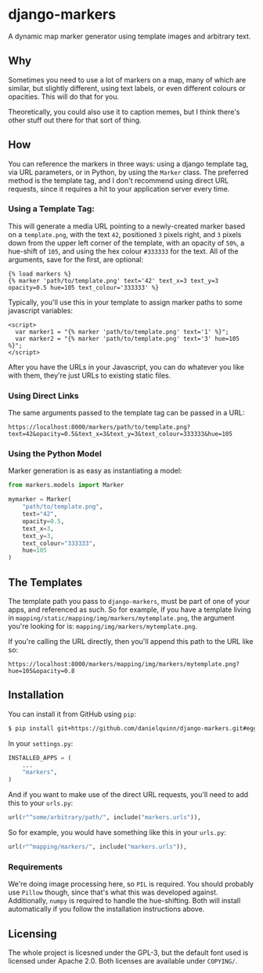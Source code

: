 # django-markers

A dynamic map marker generator using template images and arbitrary text.


## Why

Sometimes you need to use a lot of markers on a map, many of which are similar,
but slightly different, using text labels, or even different colours or
opacities.  This will do that for you.

Theoretically, you could also use it to caption memes, but I think there's
other stuff out there for that sort of thing.


## How

You can reference the markers in three ways: using a django template tag, via
URL parameters, or in Python, by using the `Marker` class.  The preferred
method is the template tag, and I don't recommend using direct URL requests,
since it requires a hit to your application server every time.

### Using a Template Tag:

This will generate a media URL pointing to a newly-created marker based on a
`template.png`, with the text `42`, positioned `3` pixels right, and `3` pixels
down from the upper left corner of the template, with an opacity of `50%`, a
hue-shift of `105`, and using the hex colour `#333333` for the text.  All of the
arguments, save for the first, are optional:

```django
{% load markers %}
{% marker 'path/to/template.png' text='42' text_x=3 text_y=3 opacity=0.5 hue=105 text_colour='333333' %}
```

Typically, you'll use this in your template to assign marker paths to some
javascript variables:

```django
<script>
  var marker1 = "{% marker 'path/to/template.png' text='1' %}";
  var marker2 = "{% marker 'path/to/template.png' text='3' hue=105 %}";
</script>
```

After you have the URLs in your Javascript, you can do whatever you like with
them, they're just URLs to existing static files.


### Using Direct Links

The same arguments passed to the template tag can be passed in a URL:

    https://localhost:8000/markers/path/to/template.png?text=42&opacity=0.5&text_x=3&text_y=3&text_colour=333333&hue=105


### Using the Python Model

Marker generation is as easy as instantiating a model:

```python
from markers.models import Marker

mymarker = Marker(
    "path/to/template.png",
    text="42",
    opacity=0.5,
    text_x=3,
    text_y=3,
    text_colour="333333",
    hue=105
)
```


## The Templates

The template path you pass to `django-markers`, must be part of one of your
apps, and referenced as such.  So for example, if you have a template living in
`mapping/static/mapping/img/markers/mytemplate.png`, the argument you're
looking for is: `mapping/img/markers/mytemplate.png`.

If you're calling the URL directly, then you'll append this path to the URL
like so:

    https://localhost:8000/markers/mapping/img/markers/mytemplate.png?hue=105&opacity=0.8


## Installation

You can install it from GitHub using `pip`:

```bash
$ pip install git+https://github.com/danielquinn/django-markers.git#egg=django-markers
```

In your `settings.py`:

```python
INSTALLED_APPS = (
    ...
    "markers",
)
```

And if you want to make use of the direct URL requests, you'll need to add this
to your `urls.py`:

```python
url(r"^some/arbitrary/path/", include("markers.urls")),
```

So for example, you would have something like this in your `urls.py`:

```python
url(r"^mapping/markers/", include("markers.urls")),
```


### Requirements

We're doing image processing here, so `PIL` is required.  You should probably
use `Pillow` though, since that's what this was developed against.
Additionally, `numpy` is required to handle the hue-shifting.  Both will
install automatically if you follow the installation instructions above.


## Licensing

The whole project is licesned under the GPL-3, but the default font used is
licensed under Apache 2.0.  Both licenses are available under `COPYING/`.
